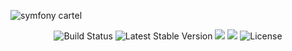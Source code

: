 ![symfony cartel](https://github.com/dkaerit/symfony-api-rest/assets/24440929/0e28af89-cdce-4c92-acf9-bccca14ac3f6)

<p align="center">
    <img src="https://travis-ci.org/symfony/symfony.svg" alt="Build Status">
    <img src="https://img.shields.io/packagist/v/symfony/symfony" alt="Latest Stable Version">
    <img src="https://img.shields.io/github/commit-activity/y/your-username/your-repo?color=blueviolet">
    <img src="https://img.shields.io/github/downloads/your-username/your-repo/total?color=blueviolet">
    <img src="https://img.shields.io/badge/license-MIT-blueviolet" alt="License">
</p>

